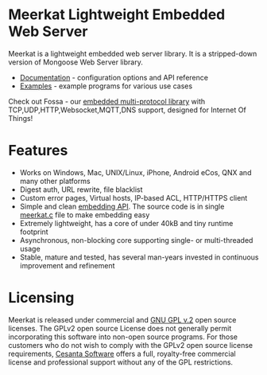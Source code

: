 # Meerkat Lightweight Embedded Web Server

Meerkat is a lightweight embedded web server library.
It is a stripped-down version of Mongoose Web Server library.

- [Documentation](http://cesanta.com/docs.shtml) - configuration options and API reference
- [Examples](https://github.com/cesanta/mongoose/examples) - example programs
for various use cases

Check out Fossa - our [embedded multi-protocol library](https://github.com/cesanta/fossa) with TCP,UDP,HTTP,Websocket,MQTT,DNS support, designed for Internet Of Things!

# Features

- Works on Windows, Mac, UNIX/Linux, iPhone, Android eCos, QNX
and many other platforms
- Digest auth, URL rewrite, file blacklist
- Custom error pages, Virtual hosts, IP-based ACL, HTTP/HTTPS client
- Simple and clean
  [embedding API](meerkat.h). The source code is in single
  [meerkat.c](meerkat.c) file to make embedding easy
- Extremely lightweight, has a core of under 40kB and tiny runtime footprint
- Asynchronous, non-blocking core supporting single- or multi-threaded usage
- Stable, mature and tested, has several man-years invested
  in continuous improvement and refinement

# Licensing

Meerkat is released under commercial and
[GNU GPL v.2](http://www.gnu.org/licenses/old-licenses/gpl-2.0.html) open
source licenses. The GPLv2 open source License does not generally permit
incorporating this software into non-open source programs. 
For those customers who do not wish to comply with the GPLv2 open
source license requirements,
[Cesanta Software](http://cesanta.com) offers a full,
royalty-free commercial license and professional support
without any of the GPL restrictions.
